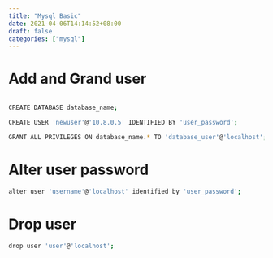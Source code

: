 ```yaml
---
title: "Mysql Basic"
date: 2021-04-06T14:14:52+08:00
draft: false
categories: ["mysql"]
---
```


# Add and Grand user


```bash

CREATE DATABASE database_name;

CREATE USER 'newuser'@'10.8.0.5' IDENTIFIED BY 'user_password';

GRANT ALL PRIVILEGES ON database_name.* TO 'database_user'@'localhost';

```

# Alter user password

```bash
alter user 'username'@'localhost' identified by 'user_password';
```

# Drop user

```bash
drop user 'user'@'localhost';
```